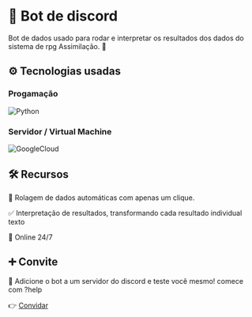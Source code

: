 # 🤖 Bot de discord
Bot de dados usado para rodar e interpretar os resultados dos dados do sistema de rpg Assimilação. 🐞
## ⚙️ Tecnologias usadas
### Progamação

![Python](https://img.shields.io/badge/Python-3776AB?style=for-the-badge&logo=python&logoColor=white)

### Servidor / Virtual Machine

![GoogleCloud](https://img.shields.io/badge/Google%20Cloud-4285F4?&style=plastic&logo=Google%20Cloud&logoColor=white)

## 🛠️ Recursos
🎲 Rolagem de dados automáticas com apenas um clique.

✅ Interpretação de resultados, transformando cada resultado individual texto    
    
🛜​ Online 24/7

## ➕​ Convite
🤖 Adicione o bot a um servidor do discord e teste você mesmo! comece com ?help

👉 [Convidar](https://discord.com/oauth2/authorize?client_id=1326207652727881829&permissions=549755841600&response_type=code&redirect_uri=https%3A%2F%2Fdiscord.com%2Foauth2%2Fauthorize%3Fclient_id%3D1326207652727881829&integration_type=0&scope=messages.read+bot)
